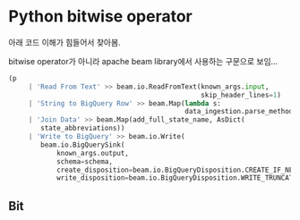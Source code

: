 # Python bitwise operator

아래 코드 이해가 힘들어서 찾아봄.

bitwise operator가 아니라 apache beam library에서 사용하는 구문으로 보임...

```python
(p
     | 'Read From Text' >> beam.io.ReadFromText(known_args.input,
                                                skip_header_lines=1)
     | 'String to BigQuery Row' >> beam.Map(lambda s:
                                            data_ingestion.parse_method(s))
     | 'Join Data' >> beam.Map(add_full_state_name, AsDict(
        state_abbreviations))
     | 'Write to BigQuery' >> beam.io.Write(
        beam.io.BigQuerySink(
            known_args.output,
            schema=schema,
            create_disposition=beam.io.BigQueryDisposition.CREATE_IF_NEEDED,
            write_disposition=beam.io.BigQueryDisposition.WRITE_TRUNCATE)))
```

## Bit
